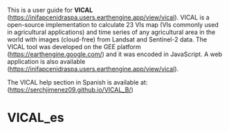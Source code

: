This is a user guide for **VICAL** (https://inifapcenidraspa.users.earthengine.app/view/vical).
VICAL is a open-source implementation to calculate 23 VIs map (VIs commonly used in agricultural applications) and time series of any agricultural area in the world with images (cloud-free) from Landsat and Sentinel-2 data. The VICAL tool was developed on the GEE platform (https://earthengine.google.com/) and it was encoded in JavaScript.
A web application is also available (https://inifapcenidraspa.users.earthengine.app/view/vical).

The VICAL help section in Spanish is available at: (https://serchjimenez09.github.io/VICAL_B/)
# VICAL_es
